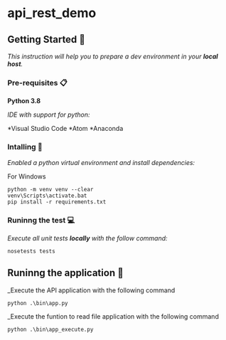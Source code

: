 api_rest_demo
==============

## Getting Started :rocket:

_This instruction will help you to prepare a dev environment in your **local host**._


### Pre-requisites :clipboard:

**Python 3.8** 

_IDE with support for python:_

*Visual Studio Code
*Atom
*Anaconda


### Intalling :wrench:

_Enabled a python virtual environment and install dependencies:_

For Windows
```shellscript
python -m venv venv --clear
venv\Scripts\activate.bat
pip install -r requirements.txt
```

### Runinng the test :computer:

_Execute all unit tests **locally** with the follow command:_

```shellscript
nosetests tests
```

## Runinng the application :runner:

_Execute the API application with the following command

```shellscript
python .\bin\app.py
```

_Execute the funtion to read file application with the following command

```shellscript
python .\bin\app_execute.py
```

